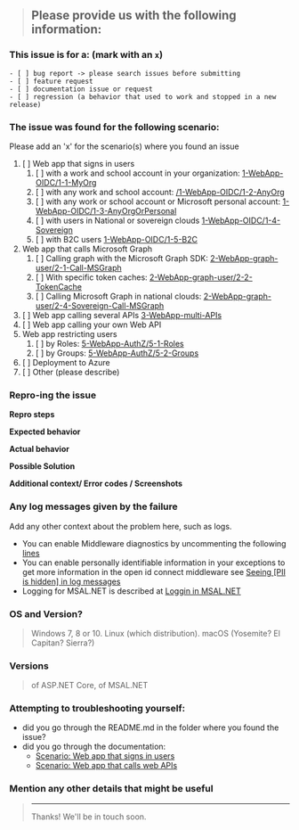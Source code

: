 <!--
IF SUFFICIENT INFORMATION IS NOT PROVIDED VIA THE FOLLOWING TEMPLATE THE ISSUE MIGHT BE CLOSED WITHOUT FURTHER CONSIDERATION OR INVESTIGATION
-->
> Please provide us with the following information:
> ---------------------------------------------------------------

### This issue is for a: (mark with an `x`)
```
- [ ] bug report -> please search issues before submitting
- [ ] feature request
- [ ] documentation issue or request
- [ ] regression (a behavior that used to work and stopped in a new release)
```

### The issue was found for the following scenario:

Please add an 'x' for the scenario(s) where you found an issue

1. [ ] Web app that signs in users
   1. [ ] with a work and school account in your organization: [1-WebApp-OIDC/1-1-MyOrg](../blob/master/1-WebApp-OIDC/1-1-MyOrg)
   1. [ ] with any work and school account: [/1-WebApp-OIDC/1-2-AnyOrg](../blob/master/1-WebApp-OIDC/1-2-AnyOrg)
   1. [ ] with any work or school account or Microsoft personal account: [1-WebApp-OIDC/1-3-AnyOrgOrPersonal](../blob/master/1-WebApp-OIDC/1-3-AnyOrgOrPersonal)
   1. [ ] with users in National or sovereign clouds [1-WebApp-OIDC/1-4-Sovereign](../blob/master/1-WebApp-OIDC/1-4-Sovereign)
   1. [ ] with B2C users [1-WebApp-OIDC/1-5-B2C](../blob/master/1-WebApp-OIDC/1-5-B2C)
1. Web app that calls Microsoft Graph
   1. [ ] Calling graph with the Microsoft Graph SDK: [2-WebApp-graph-user/2-1-Call-MSGraph](../blob/master/2-WebApp-graph-user/2-1-Call-MSGraph)
   1. [ ] With specific token caches: [2-WebApp-graph-user/2-2-TokenCache](../blob/master/2-WebApp-graph-user/2-2-TokenCache)
   1. [ ] Calling Microsoft Graph in national clouds: [2-WebApp-graph-user/2-4-Sovereign-Call-MSGraph](../blob/master/2-WebApp-graph-user/2-4-Sovereign-Call-MSGraph)
1. [ ] Web app calling several APIs [3-WebApp-multi-APIs](../blob/master/3-WebApp-multi-APIs)
1. [ ] Web app calling your own Web API
1. Web app restricting users
   1. [ ] by Roles: [5-WebApp-AuthZ/5-1-Roles](../blob/master/5-WebApp-AuthZ/5-1-Roles)
   1. [ ] by Groups: [5-WebApp-AuthZ/5-2-Groups](../blob/master/5-WebApp-AuthZ/5-2-Groups)
1. [ ] Deployment to Azure
1. [ ] Other (please describe)

### Repro-ing the issue

**Repro steps**

<!-- the minimal steps to reproduce -->

**Expected behavior**
<!-- A clear and concise description of what you expected to happen (or code).-->

**Actual behavior**
<!-- A clear and concise description of what happens, e.g. exception is thrown, UI freezes -->

**Possible Solution**
<!--- Only if you have suggestions on a fix for the bug -->

**Additional context/ Error codes / Screenshots**

### Any log messages given by the failure
Add any other context about the problem here, such as logs. 

- You can enable Middleware diagnostics by uncommenting the following [lines](https://github.com/Azure-Samples/active-directory-aspnetcore-webapp-openidconnect-v2/blob/418e4880ce3307befb25c7af600a886560cadcaa/Microsoft.Identity.Web/StartupHelpers.cs#L81-L83)
- You can enable personally identifiable information in your exceptions to get more information in the open id connect middleware see [Seeing [PII is hidden] in log messages](https://github.com/AzureAD/azure-activedirectory-identitymodel-extensions-for-dotnet/wiki/PII) 
- Logging for MSAL.NET is described at [Loggin in MSAL.NET](https://docs.microsoft.com/en-us/azure/active-directory/develop/msal-logging#logging-in-msalnet)

### OS and Version?
> Windows 7, 8 or 10. Linux (which distribution). macOS (Yosemite? El Capitan? Sierra?)

### Versions
> of ASP.NET Core, of MSAL.NET

### Attempting to troubleshooting yourself:

- did you go through the README.md in the folder where you found the issue?
- did you go through the documentation:
  - [Scenario: Web app that signs in users](https://docs.microsoft.com/en-us/azure/active-directory/develop/scenario-web-app-sign-user-overview)
  - [Scenario: Web app that calls web APIs](https://docs.microsoft.com/en-us/azure/active-directory/develop/scenario-web-app-call-api-overview)
  
### Mention any other details that might be useful

> ---------------------------------------------------------------
> Thanks! We'll be in touch soon.
